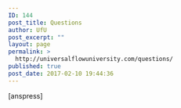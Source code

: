 ```yaml
---
ID: 144
post_title: Questions
author: UfU
post_excerpt: ""
layout: page
permalink: >
  http://universalflowuniversity.com/questions/
published: true
post_date: 2017-02-10 19:44:36
---
```

 [anspress]